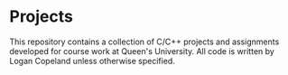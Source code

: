 # Projects

This repository contains a collection of C/C++ projects and assignments developed for course work at Queen's University. All code is written by Logan Copeland unless otherwise specified.
